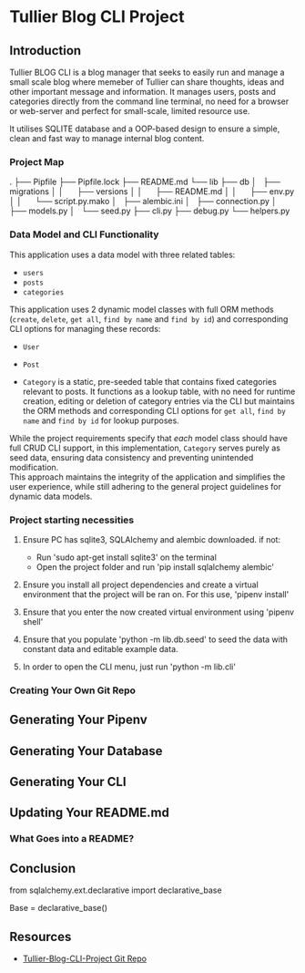 # Tullier Blog CLI Project

## Introduction

Tullier BLOG CLI is a blog manager that seeks to easily run and manage a small scale blog where memeber of Tullier can share thoughts, ideas and other important message and information. It manages users, posts and categories directly from the command line terminal, no need for a browser or web-server and perfect for small-scale, limited resource use. 

It utilises SQLITE database and a OOP-based design to ensure a simple, clean and fast way to manage internal blog content.


### Project Map
.
├── Pipfile
├── Pipfile.lock
├── README.md
└── lib
    ├── db
    │   ├── migrations
    │   │      ├── versions
    │   │      ├── README.md
    │   │      ├── env.py
    │   │      └── script.py.mako
    │   ├── alembic.ini
    │   ├── connection.py
    │   ├── models.py
    │   └── seed.py
    ├── cli.py
    ├── debug.py
    └── helpers.py


### Data Model and CLI Functionality

This application uses a data model with three related tables: 
 - `users`
 - `posts`
 - `categories`

This application uses 2 dynamic model classes with full ORM methods (`create`, `delete`, `get all`, `find by name` and `find by id`) and corresponding CLI options for managing these records: 
 - `User`
 - `Post`

- `Category` is a static, pre-seeded table that contains fixed categories relevant to posts. It functions as a lookup table, with no need for runtime creation, editing or deletion of category entries via the CLI but maintains the ORM methods and corresponding CLI options for `get all`, `find by name` and `find by id` for lookup purposes.

While the project requirements specify that *each* model class should have full CRUD CLI support, in this implementation, `Category` serves purely as seed data, ensuring data consistency and preventing unintended modification.  
This approach maintains the integrity of the application and simplifies the user experience, while still adhering to the general project guidelines for dynamic data models.


### Project starting necessities
1. Ensure PC has sqlite3, SQLAlchemy and alembic downloaded. if not:
    - Run 'sudo apt-get install sqlite3' on the terminal
    - Open the project folder and run 'pip install sqlalchemy alembic'

2. Ensure you install all project dependencies and create a virtual environment that the project will be ran on. For this use, 'pipenv install'

3. Ensure that you enter the now created virtual environment using 'pipenv shell'

4. Ensure that you populate 'python -m lib.db.seed' to seed the data with constant data and editable example data.

5. In order to open the CLI menu, just run 'python -m lib.cli'

### Creating Your Own Git Repo



## Generating Your Pipenv



## Generating Your Database



## Generating Your CLI



## Updating Your README.md



### What Goes into a README?



## Conclusion

from sqlalchemy.ext.declarative import declarative_base

Base = declarative_base()

## Resources

- [Tullier-Blog-CLI-Project Git Repo](https://github.com/Silva-NK/Tullier-Blog-CLI-Project)

